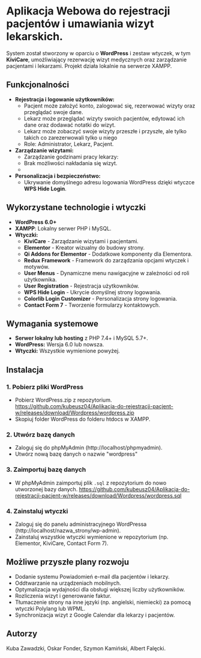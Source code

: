 # Aplikacja Webowa do rejestracji pacjentów i umawiania wizyt lekarskich.

System został stworzony w oparciu o **WordPress** i zestaw wtyczek, w tym **KiviCare**, umożliwiający rezerwację wizyt medycznych oraz zarządzanie pacjentami i lekarzami. Projekt działa lokalnie na serwerze XAMPP.

## Funkcjonalności
- **Rejestracja i logowanie użytkowników:**
  - Pacjent może założyć konto, zalogować się, rezerwować wizyty oraz przeglądać swoje dane.
  - Lekarz może przeglądać wizyty swoich pacjentów, edytować ich dane oraz dodawać notatki do wizyt.
  - Lekarz może zobaczyć swoje wizyty przeszłe i przyszłe, ale tylko takich co zarezerwowali tylko u niego
  - Role: Administrator, Lekarz, Pacjent.
- **Zarządzanie wizytami:**
  - Zarządzanie godzinami pracy lekarzy:
  - Brak możliwości nakładania się wizyt.
  - 
- **Personalizacja i bezpieczeństwo:**
  - Ukrywanie domyślnego adresu logowania WordPress dzięki wtyczce **WPS Hide Login**.

## Wykorzystane technologie i wtyczki
- **WordPress 6.0+**
- **XAMPP**: Lokalny serwer PHP i MySQL.
- **Wtyczki:**
  - **KiviCare** - Zarządzanie wizytami i pacjentami.
  - **Elementor** - Kreator wizualny do budowy strony.
  - **Qi Addons for Elementor** - Dodatkowe komponenty dla Elementora.
  - **Redux Framework** - Framework do zarządzania opcjami wtyczek i motywów.
  - **User Menus** - Dynamiczne menu nawigacyjne w zależności od roli użytkownika.
  - **User Registration** - Rejestracja użytkowników.
  - **WPS Hide Login** - Ukrycie domyślnej strony logowania.
  - **Colorlib Login Customizer** - Personalizacja strony logowania.
  - **Contact Form 7** - Tworzenie formularzy kontaktowych.

## Wymagania systemowe
- **Serwer lokalny lub hosting** z PHP 7.4+ i MySQL 5.7+. 
- **WordPress:** Wersja 6.0 lub nowsza.
- **Wtyczki:** Wszystkie wymienione powyżej.

## Instalacja
### 1. **Pobierz pliki WordPress**

- Pobierz WordPress.zip z repozytorium.
https://github.com/kubeusz04/Aplikacja-do-rejestracji-pacjent-w/releases/download/Wordpress/wordpress.zip
- Skopiuj folder WordPress do folderu htdocs w XAMPP.

### 2. **Utwórz bazę danych**

- Zaloguj się do phpMyAdmin (http://localhost/phpmyadmin).
- Utwórz nową bazę danych o nazwie "wordpress"

### 3. **Zaimportuj bazę danych**

- W phpMyAdmin zaimportuj plik `.sql` z repozytorium do nowo utworzonej bazy danych. 
https://github.com/kubeusz04/Aplikacja-do-rejestracji-pacjent-w/releases/download/Wordpress/wordpress.sql

### 4. **Zainstaluj wtyczki**

- Zaloguj się do panelu administracyjnego WordPressa (http://localhost/nazwa_strony/wp-admin).
- Zainstaluj wszystkie wtyczki wymienione w repozytorium (np. Elementor, KiviCare, Contact Form 7).


## Możliwe przyszłe plany rozwoju
- Dodanie systemu Powiadomień e-mail dla pacjentów i lekarzy.
- Oddtwarzanie na urządzeniach mobilnych.
- Optymalizacja wydajności dla obsługi większej liczby użytkowników.
- Rozliczenia wizyt i generowanie faktur.
- Tłumaczenie strony na inne języki (np. angielski, niemiecki) za pomocą wtyczki Polylang lub WPML.
- Synchronizacja wizyt z Google Calendar dla lekarzy i pacjentów.

## Autorzy
Kuba Zawadzki, Oskar Fonder, Szymon Kamiński, Albert Falęcki.



